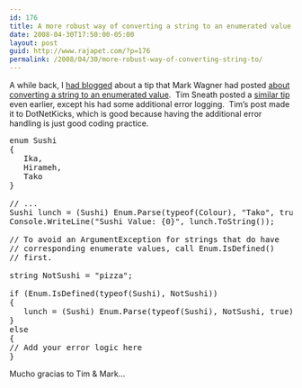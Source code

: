 ```yaml
---
id: 176
title: A more robust way of converting a string to an enumerated value (enum)
date: 2008-04-30T17:50:00-05:00
layout: post
guid: http://www.rajapet.com/?p=176
permalink: /2008/04/30/more-robust-way-of-converting-string-to/
---
```

A while back, I [had blogged](http://anotherlab.rajapet.net/2005/04/convert-string-to-enumerated-enum.html) about a tip that Mark Wagner had posted [about converting a string to an enumerated value](http://blogs.crsw.com/mark/archive/2005/04/07/832.aspx).  Tim Sneath posted a [similar tip](http://blogs.msdn.com/tims/archive/2004/04/02/106310.aspx "How do you convert a string into an enum?") even earlier, except his had some additional error logging.  Tim&#8217;s post made it to DotNetKicks, which is good because having the additional error handling is just good coding practice.  

<div>
  <pre><span>enum</span> Sushi<br />{<br />   Ika,<br />   Hirameh,<br />   Tako<br />} <br /><br /><span>// ...</span><br />Sushi lunch = (Sushi) Enum.Parse(<span>typeof</span>(Colour), <span>"Tako"</span>, <span>true</span>);<br />Console.WriteLine(<span>"Sushi Value: {0}"</span>, lunch.ToString());<br /><br /><span>// To avoid an ArgumentException for strings that do have</span><br /><span>// corresponding enumerate values, call Enum.IsDefined() </span><br /><span>// first.</span><br /><br /><span>string</span> NotSushi = <span>"pizza"</span>;<br /><br /><span>if</span> (Enum.IsDefined(<span>typeof</span>(Sushi), NotSushi))<br />{<br />   lunch = (Sushi) Enum.Parse(<span>typeof</span>(Sushi), NotSushi, <span>true</span>);<br />}   <br /><span>else</span><br />{<br /><span>// Add your error logic here</span><br />}</pre>
</div>



Mucho gracias to Tim & Mark&#8230;